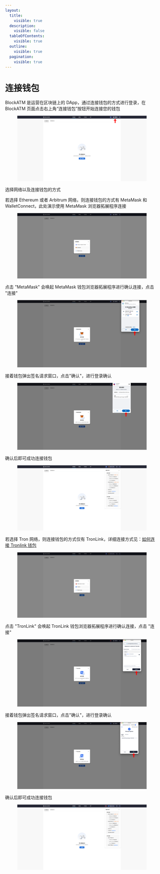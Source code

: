 ```yaml
---
layout:
  title:
    visible: true
  description:
    visible: false
  tableOfContents:
    visible: true
  outline:
    visible: true
  pagination:
    visible: true
---
```


# 连接钱包

BlockATM 是运营在区块链上的 DApp，通过连接钱包的方式进行登录，在 BlockATM 页面点击右上角“连接钱包”按钮开始连接您的钱包

<figure><img src="../../.gitbook/assets/1.png" alt=""><figcaption></figcaption></figure>

选择网络以及连接钱包的方式

若选择 Ethereum 或者 Arbitrum 网络，则连接钱包的方式有 MetaMask 和 WalletConnect，此处演示使用 MetaMask 浏览器拓展程序连接

<figure><img src="../../.gitbook/assets/screencapture-backstage-b2b-pre-ufcfan-org-2025-04-09-10_40_31.png" alt=""><figcaption></figcaption></figure>

点击 "MetaMask" 会唤起 MetaMask 钱包浏览器拓展程序进行确认连接，点击 "连接"

<figure><img src="../../.gitbook/assets/15.png" alt=""><figcaption></figcaption></figure>

接着钱包弹出签名请求窗口，点击"确认"，进行登录确认

<figure><img src="../../.gitbook/assets/16.png" alt=""><figcaption></figcaption></figure>

确认后即可成功连接钱包

<figure><img src="../../.gitbook/assets/screencapture-backstage-b2b-pre-ufcfan-org-2025-04-09-10_59_21.png" alt=""><figcaption></figcaption></figure>

若选择 Tron 网络，则连接钱包的方式仅有 TronLink，详细连接方式见：[如何连接 Tronlink 钱包](../../networkAndWallet/wallets/tronlink/ru-he-lian-jie-tronlink-qian-bao.md)

<figure><img src="../../.gitbook/assets/screencapture-backstage-b2b-pre-ufcfan-org-2025-04-09-10_54_46.png" alt=""><figcaption></figcaption></figure>

点击 "TronLink" 会唤起 TronLink 钱包浏览器拓展程序进行确认连接，点击 "连接"

<figure><img src="../../.gitbook/assets/18.png" alt=""><figcaption></figcaption></figure>

接着钱包弹出签名请求窗口，点击"确认"，进行登录确认

<figure><img src="../../.gitbook/assets/17 (1).png" alt=""><figcaption></figcaption></figure>

确认后即可成功连接钱包

<figure><img src="../../.gitbook/assets/screencapture-backstage-b2b-pre-ufcfan-org-2025-04-09-10_58_34.png" alt=""><figcaption></figcaption></figure>
